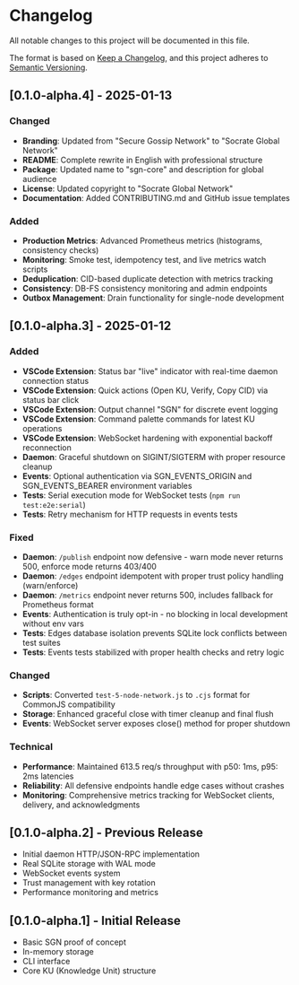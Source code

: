 # Changelog

All notable changes to this project will be documented in this file.

The format is based on [Keep a Changelog](https://keepachangelog.com/en/1.0.0/),
and this project adheres to [Semantic Versioning](https://semver.org/spec/v2.0.0.html).

## [0.1.0-alpha.4] - 2025-01-13

### Changed
- **Branding**: Updated from "Secure Gossip Network" to "Socrate Global Network"
- **README**: Complete rewrite in English with professional structure
- **Package**: Updated name to "sgn-core" and description for global audience
- **License**: Updated copyright to "Socrate Global Network"
- **Documentation**: Added CONTRIBUTING.md and GitHub issue templates

### Added
- **Production Metrics**: Advanced Prometheus metrics (histograms, consistency checks)
- **Monitoring**: Smoke test, idempotency test, and live metrics watch scripts
- **Deduplication**: CID-based duplicate detection with metrics tracking
- **Consistency**: DB-FS consistency monitoring and admin endpoints
- **Outbox Management**: Drain functionality for single-node development

## [0.1.0-alpha.3] - 2025-01-12

### Added
- **VSCode Extension**: Status bar "live" indicator with real-time daemon connection status
- **VSCode Extension**: Quick actions (Open KU, Verify, Copy CID) via status bar click
- **VSCode Extension**: Output channel "SGN" for discrete event logging
- **VSCode Extension**: Command palette commands for latest KU operations
- **VSCode Extension**: WebSocket hardening with exponential backoff reconnection
- **Daemon**: Graceful shutdown on SIGINT/SIGTERM with proper resource cleanup
- **Events**: Optional authentication via SGN_EVENTS_ORIGIN and SGN_EVENTS_BEARER environment variables
- **Tests**: Serial execution mode for WebSocket tests (`npm run test:e2e:serial`)
- **Tests**: Retry mechanism for HTTP requests in events tests

### Fixed
- **Daemon**: `/publish` endpoint now defensive - warn mode never returns 500, enforce mode returns 403/400
- **Daemon**: `/edges` endpoint idempotent with proper trust policy handling (warn/enforce)
- **Daemon**: `/metrics` endpoint never returns 500, includes fallback for Prometheus format
- **Events**: Authentication is truly opt-in - no blocking in local development without env vars
- **Tests**: Edges database isolation prevents SQLite lock conflicts between test suites
- **Tests**: Events tests stabilized with proper health checks and retry logic

### Changed
- **Scripts**: Converted `test-5-node-network.js` to `.cjs` format for CommonJS compatibility
- **Storage**: Enhanced graceful close with timer cleanup and final flush
- **Events**: WebSocket server exposes close() method for proper shutdown

### Technical
- **Performance**: Maintained 613.5 req/s throughput with p50: 1ms, p95: 2ms latencies
- **Reliability**: All defensive endpoints handle edge cases without crashes
- **Monitoring**: Comprehensive metrics tracking for WebSocket clients, delivery, and acknowledgments

## [0.1.0-alpha.2] - Previous Release
- Initial daemon HTTP/JSON-RPC implementation
- Real SQLite storage with WAL mode
- WebSocket events system
- Trust management with key rotation
- Performance monitoring and metrics

## [0.1.0-alpha.1] - Initial Release
- Basic SGN proof of concept
- In-memory storage
- CLI interface
- Core KU (Knowledge Unit) structure
